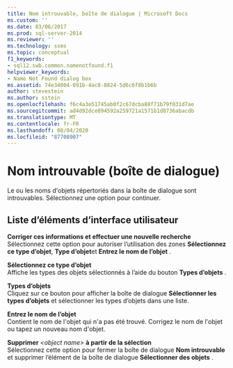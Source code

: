 ```yaml
---
title: Nom introuvable, boîte de dialogue | Microsoft Docs
ms.custom: ''
ms.date: 03/06/2017
ms.prod: sql-server-2014
ms.reviewer: ''
ms.technology: ssms
ms.topic: conceptual
f1_keywords:
- sql12.swb.common.namenotfound.f1
helpviewer_keywords:
- Name Not Found dialog box
ms.assetid: 74e34004-091b-4ac8-8824-5d6c6f8b1b6b
author: stevestein
ms.author: sstein
ms.openlocfilehash: f6c4a3e51745ab0f2c67dcba88f71b79f031d7ae
ms.sourcegitcommit: ad4d92dce894592a259721a1571b1d8736abacdb
ms.translationtype: MT
ms.contentlocale: fr-FR
ms.lasthandoff: 08/04/2020
ms.locfileid: "87708907"
---
```

# <a name="name-not-found-dialog-box"></a>Nom introuvable (boîte de dialogue)
  Le ou les noms d'objets répertoriés dans la boîte de dialogue sont introuvables. Sélectionnez une option pour continuer.  
  
## <a name="ui-element-list"></a>Liste d’éléments d’interface utilisateur  
 **Corriger ces informations et effectuer une nouvelle recherche**  
 Sélectionnez cette option pour autoriser l’utilisation des zones **Sélectionnez ce type d’objet**, **Type d’objet**et **Entrez le nom de l’objet** .  
  
 **Sélectionnez ce type d’objet**  
 Affiche les types des objets sélectionnés à l’aide du bouton **Types d’objets** .  
  
 **Types d’objets**  
 Cliquez sur ce bouton pour afficher la boîte de dialogue **Sélectionner les types d’objets** et sélectionner les types d’objets dans une liste.  
  
 **Entrez le nom de l’objet**  
 Contient le nom de l'objet qui n'a pas été trouvé. Corrigez le nom de l'objet ou tapez un nouveau nom d'objet.  
  
 **Supprimer** *\<object name>* **à partir de la sélection**      
 Sélectionnez cette option pour fermer la boîte de dialogue **Nom introuvable** et supprimer l’élément de la boîte de dialogue **Sélectionner des objets** .  
  
  
